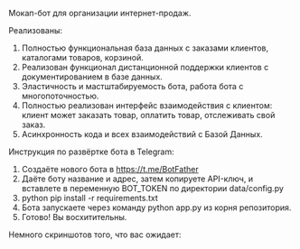 Мокап-бот для организации интернет-продаж.

Реализованы:
1. Полностью функциональная база данных с заказами клиентов, каталогами товаров, корзиной.
2. Реализован функционал дистанционной поддержки клиентов с документированием в базе данных.
3. Эластичность и мастштабируемость бота, работа бота с многопоточностью.
4. Полностью реализован интерфейс взаимодействия с клиентом: клиент может заказать товар, оплатить товар, отслеживать свой заказ.
5. Асинхронность кода и всех взаимодействий с Базой Данных.


Инструкция по развёртке бота в Telegram:
1. Создаёте нового бота в https://t.me/BotFather
2. Даёте боту название и адрес, затем копируете API-ключ, и вставлете в переменную BOT_TOKEN по директории data/config.py
3. python pip install -r requirements.txt
4. Бота запускаете через команду python app.py из корня репозитория.
5. Готово! Вы восхитительны.

Немного скриншотов того, что вас ожидает:
